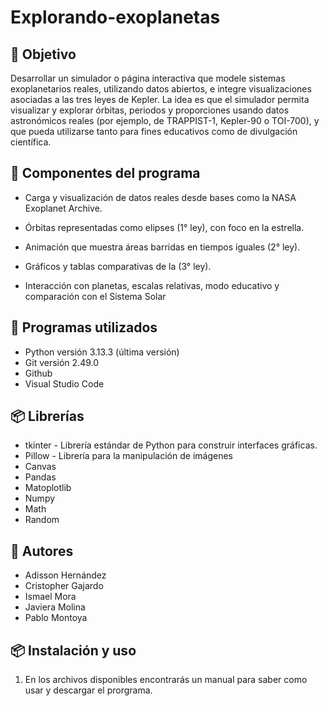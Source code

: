 # Explorando-exoplanetas

## 🎯 Objetivo
Desarrollar un simulador o página interactiva que modele sistemas exoplanetarios reales, utilizando datos abiertos, e integre visualizaciones asociadas a las tres leyes de Kepler.
La idea es que el simulador permita visualizar y explorar órbitas, periodos y proporciones usando datos astronómicos reales (por ejemplo, de TRAPPIST-1, Kepler-90 o TOI-700), y que pueda utilizarse tanto para fines educativos como de divulgación científica.

## 🧩 Componentes del programa
- Carga y visualización de datos reales desde bases como la NASA Exoplanet Archive.

- Órbitas representadas como elipses (1° ley), con foco en la estrella.

- Animación que muestra áreas barridas en tiempos iguales (2° ley).

- Gráficos y tablas comparativas de la (3° ley).

- Interacción con planetas, escalas relativas, modo educativo y comparación con el Sistema Solar

## 🚀 Programas utilizados 
- Python versión 3.13.3 (última versión)
- Git versión 2.49.0
- Github
- Visual Studio Code

## 📦 Librerías 
- tkinter - Librería estándar de Python para construir interfaces gráficas.
- Pillow - Librería para la manipulación de imágenes
- Canvas 
- Pandas
- Matoplotlib
- Numpy
- Math
- Random


## 👤 Autores
- Adisson Hernández
- Cristopher Gajardo
- Ismael Mora
- Javiera Molina
- Pablo Montoya

## 📦 **Instalación y uso**  
1. En los archivos disponibles encontrarás un manual para saber como usar y descargar el prorgrama.

